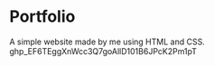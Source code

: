 # Portfolio
A simple website made by me using HTML and CSS.
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
